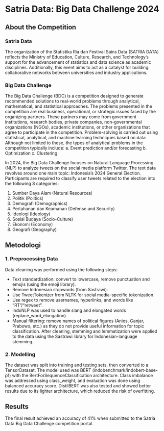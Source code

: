 # Satria Data: Big Data Challenge 2024

## About the Competition
### Satria Data
The organization of the Statistika Ria dan Festival Sains Data (SATRIA DATA) reflects the Ministry of Education, Culture, Research, and Technology’s support for the advancement of statistics and data science as academic disciplines. Additionally, this event aims to act as a catalyst for building collaborative networks between universities and industry applications.

### Big Data Challenge
The Big Data Challenge (BDC) is a competition designed to generate recommended solutions to real-world problems through analytical, mathematical, and statistical approaches. The problems presented in the competition are real business, operational, or strategic issues faced by the organizing partners. These partners may come from government institutions, research bodies, private companies, non-governmental organizations (NGOs), academic institutions, or other organizations that agree to participate in the competition. Problem-solving is carried out using statistical, analytical, and machine learning techniques based on data. Although not limited to these, the types of analytical problems in the competition typically include:
a. Event prediction and/or forecasting
b. Optimization
c. Clustering

In 2024, the Big Data Challenge focuses on Natural Language Processing (NLP) to analyze tweets on the social media platform Twitter. The text data revolves around one main topic: Indonesia’s 2024 General Election. Participants are required to classify user tweets related to the election into the following 8 categories:
1. Sumber Daya Alam (Natural Resources)
2. Politik (Politics)
3. Demografi (Demographics)
4. Pertahanan dan Keamanan (Defense and Security)
5. Ideologi (Ideology)
6. Sosial Budaya (Socio-Culture)
7. Ekonomi (Economy)
8. Geografi (Geography)

## Metodologi
### 1. Preprocessing Data
Data cleaning was performed using the following steps:
- Text standardization: convert to lowercase, remove punctuation and emojis (using the emoji library).
- Remove Indonesian stopwords (from Sastrawi).
- Use TweetTokenizer from NLTK for social media-specific tokenization.
- Use regex to remove usernames, hyperlinks, and words like “RT”/“retweet”.
- IndoNLP was used to handle slang and elongated words (replace_word_elongation).
- Manual filtering: remove names of political figures (Anies, Ganjar, Prabowo, etc.) as they do not provide useful information for topic classification.
After cleaning, stemming and lemmatization were applied to the data using the Sastrawi library for Indonesian-language stemming.

### 2. Modelling
The dataset was split into training and testing sets, then converted to a TensorDataset. The model used was BERT (indobenchmark/indobert-base-p1) with the BertForSequenceClassification architecture. Class imbalance was addressed using class_weight, and evaluation was done using balanced accuracy score. DistilBERT was also tested and showed better results due to its lighter architecture, which reduced the risk of overfitting.

## Results
The final result achieved an accuracy of 41% when submitted to the Satria Data Big Data Challenge competition portal.
